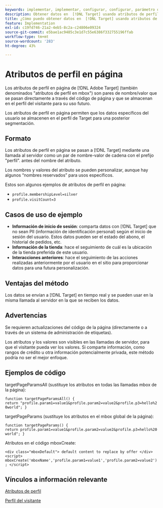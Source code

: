 ```yaml
---
keywords: implementar, implementar, configurar, configurar, parámetro de página
description: Obtener datos en  [!DNL Target] usando atributos de perfil en página.
title: ¿Cómo puedo obtener datos en  [!DNL Target] usando atributos de perfil en página?
feature: Implementation
exl-id: c19fd746-21a2-4eb5-8c2a-c24806e09324
source-git-commit: e5bae1ac9485c3e1d7c55e6386f332755196ffab
workflow-type: tm+mt
source-wordcount: '283'
ht-degree: 43%

---
```


# Atributos de perfil en página

Los atributos de perfil en página de [!DNL Adobe Target] (también denominados &quot;atributos de perfil en mbox&quot;) son pares de nombre/valor que se pasan directamente a través del código de página y que se almacenan en el perfil del visitante para su uso futuro.

Los atributos de perfil en página permiten que los datos específicos del usuario se almacenen en el perfil de Target para una posterior segmentación.

## Formato

Los atributos de perfil en página se pasan a [!DNL Target] mediante una llamada al servidor como un par de nombre-valor de cadena con el prefijo &quot;perfil&quot;. antes del nombre del atributo.

Los nombres y valores del atributo se pueden personalizar, aunque hay algunos “nombres reservados” para usos específicos.

Estos son algunos ejemplos de atributos de perfil en página:

* `profile.membershipLevel=silver`
* `profile.visitCount=3`

## Casos de uso de ejemplo

* **Información de inicio de sesión**: comparta datos con [!DNL Target] que no sean PII (información de identificación personal) según el inicio de sesión del usuario. Estos datos pueden ser el estado del abono, el historial de pedidos, etc.
* **Información de la tienda**: hace el seguimiento de cuál es la ubicación de la tienda preferida de este usuario.
* **Interacciones anteriores**: hace el seguimiento de las acciones realizadas anteriormente por el usuario en el sitio para proporcionar datos para una futura personalización.

## Ventajas del método

Los datos se envían a [!DNL Target] en tiempo real y se pueden usar en la misma llamada al servidor en la que se reciben los datos.

## Advertencias

Se requieren actualizaciones del código de la página (directamente o a través de un sistema de administración de etiquetas).

Los atributos y los valores son visibles en las llamadas de servidor, para que el visitante pueda ver los valores. Si comparte información, como rangos de crédito u otra información potencialmente privada, este método podría no ser el mejor enfoque.

## Ejemplos de código

targetPageParamsAll (sustituye los atributos en todas las llamadas mbox de la página):

`function targetPageParamsAll() { return "profile.param1=value1&profile.param2=value2&profile.p3=hello%20world"; }`

targetPageParams (sustituye los atributos en el mbox global de la página):

`function targetPageParams() { return profile.param1=value1&profile.param2=value2&profile.p3=hello%20world"; }`

Atributos en el código mboxCreate:

`<div class="mboxDefault"> default content to replace by offer </div> <script> mboxCreate('mboxName','profile.param1=value1','profile.param2=value2'); </script>`

## Vínculos a información relevante

[Atributos de perfil](https://experienceleague.adobe.com/docs/target/using/audiences/visitor-profiles/profile-parameters.html?lang=es)

[Perfil del visitante](https://experienceleague.adobe.com/docs/target/using/audiences/create-audiences/categories-audiences/visitor-profile.html?lang=es)
